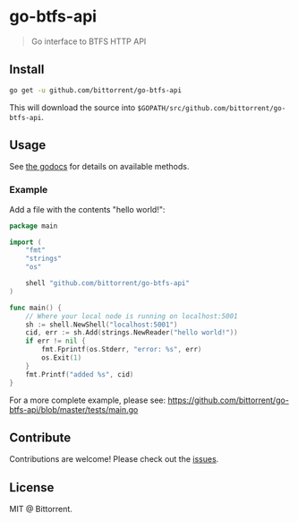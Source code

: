 # go-btfs-api

> Go interface to BTFS HTTP API

## Install

```sh
go get -u github.com/bittorrent/go-btfs-api
```

This will download the source into `$GOPATH/src/github.com/bittorrent/go-btfs-api`.

## Usage

See [the godocs](https://pkg.go.dev/github.com/bittorrent/go-btfs-api) for details on available methods.

### Example

Add a file with the contents "hello world!":

```go
package main

import (
	"fmt"
	"strings"
	"os"

	shell "github.com/bittorrent/go-btfs-api"
)

func main() {
	// Where your local node is running on localhost:5001
	sh := shell.NewShell("localhost:5001")
	cid, err := sh.Add(strings.NewReader("hello world!"))
	if err != nil {
        fmt.Fprintf(os.Stderr, "error: %s", err)
        os.Exit(1)
	}
    fmt.Printf("added %s", cid)
}
```

For a more complete example, please see: https://github.com/bittorrent/go-btfs-api/blob/master/tests/main.go

## Contribute

Contributions are welcome! Please check out the [issues](https://github.com/btfs/go-btfs-api/issues).

## License

MIT @ Bittorrent.
